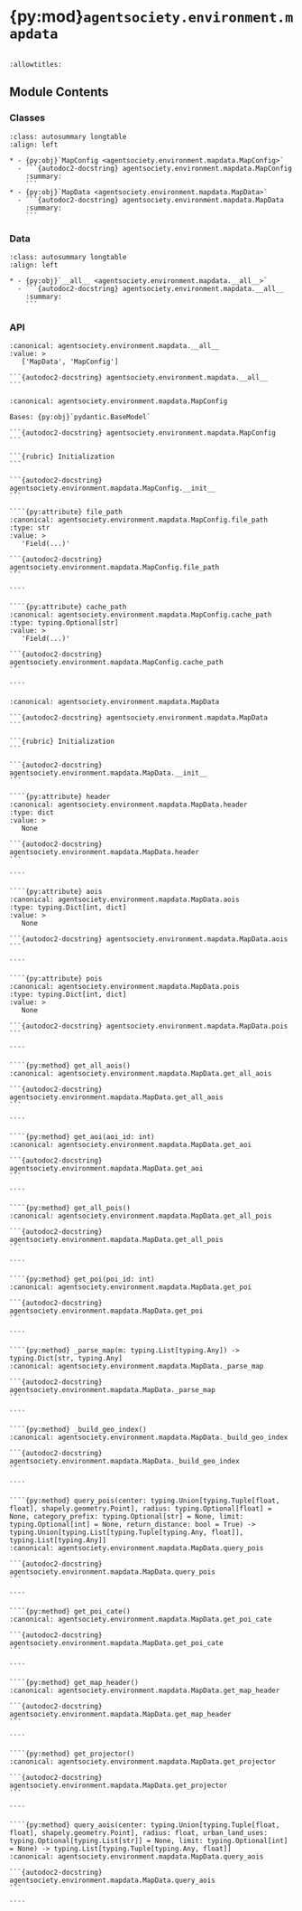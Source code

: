# {py:mod}`agentsociety.environment.mapdata`

```{py:module} agentsociety.environment.mapdata
```

```{autodoc2-docstring} agentsociety.environment.mapdata
:allowtitles:
```

## Module Contents

### Classes

````{list-table}
:class: autosummary longtable
:align: left

* - {py:obj}`MapConfig <agentsociety.environment.mapdata.MapConfig>`
  - ```{autodoc2-docstring} agentsociety.environment.mapdata.MapConfig
    :summary:
    ```
* - {py:obj}`MapData <agentsociety.environment.mapdata.MapData>`
  - ```{autodoc2-docstring} agentsociety.environment.mapdata.MapData
    :summary:
    ```
````

### Data

````{list-table}
:class: autosummary longtable
:align: left

* - {py:obj}`__all__ <agentsociety.environment.mapdata.__all__>`
  - ```{autodoc2-docstring} agentsociety.environment.mapdata.__all__
    :summary:
    ```
````

### API

````{py:data} __all__
:canonical: agentsociety.environment.mapdata.__all__
:value: >
   ['MapData', 'MapConfig']

```{autodoc2-docstring} agentsociety.environment.mapdata.__all__
```

````

`````{py:class} MapConfig(/, **data: typing.Any)
:canonical: agentsociety.environment.mapdata.MapConfig

Bases: {py:obj}`pydantic.BaseModel`

```{autodoc2-docstring} agentsociety.environment.mapdata.MapConfig
```

```{rubric} Initialization
```

```{autodoc2-docstring} agentsociety.environment.mapdata.MapConfig.__init__
```

````{py:attribute} file_path
:canonical: agentsociety.environment.mapdata.MapConfig.file_path
:type: str
:value: >
   'Field(...)'

```{autodoc2-docstring} agentsociety.environment.mapdata.MapConfig.file_path
```

````

````{py:attribute} cache_path
:canonical: agentsociety.environment.mapdata.MapConfig.cache_path
:type: typing.Optional[str]
:value: >
   'Field(...)'

```{autodoc2-docstring} agentsociety.environment.mapdata.MapConfig.cache_path
```

````

`````

`````{py:class} MapData(config: agentsociety.environment.mapdata.MapConfig)
:canonical: agentsociety.environment.mapdata.MapData

```{autodoc2-docstring} agentsociety.environment.mapdata.MapData
```

```{rubric} Initialization
```

```{autodoc2-docstring} agentsociety.environment.mapdata.MapData.__init__
```

````{py:attribute} header
:canonical: agentsociety.environment.mapdata.MapData.header
:type: dict
:value: >
   None

```{autodoc2-docstring} agentsociety.environment.mapdata.MapData.header
```

````

````{py:attribute} aois
:canonical: agentsociety.environment.mapdata.MapData.aois
:type: typing.Dict[int, dict]
:value: >
   None

```{autodoc2-docstring} agentsociety.environment.mapdata.MapData.aois
```

````

````{py:attribute} pois
:canonical: agentsociety.environment.mapdata.MapData.pois
:type: typing.Dict[int, dict]
:value: >
   None

```{autodoc2-docstring} agentsociety.environment.mapdata.MapData.pois
```

````

````{py:method} get_all_aois()
:canonical: agentsociety.environment.mapdata.MapData.get_all_aois

```{autodoc2-docstring} agentsociety.environment.mapdata.MapData.get_all_aois
```

````

````{py:method} get_aoi(aoi_id: int)
:canonical: agentsociety.environment.mapdata.MapData.get_aoi

```{autodoc2-docstring} agentsociety.environment.mapdata.MapData.get_aoi
```

````

````{py:method} get_all_pois()
:canonical: agentsociety.environment.mapdata.MapData.get_all_pois

```{autodoc2-docstring} agentsociety.environment.mapdata.MapData.get_all_pois
```

````

````{py:method} get_poi(poi_id: int)
:canonical: agentsociety.environment.mapdata.MapData.get_poi

```{autodoc2-docstring} agentsociety.environment.mapdata.MapData.get_poi
```

````

````{py:method} _parse_map(m: typing.List[typing.Any]) -> typing.Dict[str, typing.Any]
:canonical: agentsociety.environment.mapdata.MapData._parse_map

```{autodoc2-docstring} agentsociety.environment.mapdata.MapData._parse_map
```

````

````{py:method} _build_geo_index()
:canonical: agentsociety.environment.mapdata.MapData._build_geo_index

```{autodoc2-docstring} agentsociety.environment.mapdata.MapData._build_geo_index
```

````

````{py:method} query_pois(center: typing.Union[typing.Tuple[float, float], shapely.geometry.Point], radius: typing.Optional[float] = None, category_prefix: typing.Optional[str] = None, limit: typing.Optional[int] = None, return_distance: bool = True) -> typing.Union[typing.List[typing.Tuple[typing.Any, float]], typing.List[typing.Any]]
:canonical: agentsociety.environment.mapdata.MapData.query_pois

```{autodoc2-docstring} agentsociety.environment.mapdata.MapData.query_pois
```

````

````{py:method} get_poi_cate()
:canonical: agentsociety.environment.mapdata.MapData.get_poi_cate

```{autodoc2-docstring} agentsociety.environment.mapdata.MapData.get_poi_cate
```

````

````{py:method} get_map_header()
:canonical: agentsociety.environment.mapdata.MapData.get_map_header

```{autodoc2-docstring} agentsociety.environment.mapdata.MapData.get_map_header
```

````

````{py:method} get_projector()
:canonical: agentsociety.environment.mapdata.MapData.get_projector

```{autodoc2-docstring} agentsociety.environment.mapdata.MapData.get_projector
```

````

````{py:method} query_aois(center: typing.Union[typing.Tuple[float, float], shapely.geometry.Point], radius: float, urban_land_uses: typing.Optional[typing.List[str]] = None, limit: typing.Optional[int] = None) -> typing.List[typing.Tuple[typing.Any, float]]
:canonical: agentsociety.environment.mapdata.MapData.query_aois

```{autodoc2-docstring} agentsociety.environment.mapdata.MapData.query_aois
```

````

`````

